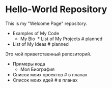 # Hello-World Repository

This is my "Welcome Page" repository.
  * Examples of My Code
	* My Bio
  * List of My Projects			# planned
  * List of My Ideas				# planned

Это мой приветственный репозиторий.
  * Примеры кода
	* Моя Биография
  * Список моих проектов		# в планах 
  * Список моих идей				# в планах
